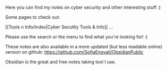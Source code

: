 
Here you can find my notes on cyber security and other interesting stuff :)

Some pages to check out:

[[Tools n Info/Index|Cyber Secutity Tools & Info]]
...

Please use the search or the menu to find what you're looking for! :)

These notes are also available in a more updated (but less readable online) version on github: https://github.com/SofiaEngvall/ObsidianPublic

Obsidian is the great and free notes taking tool I use.

